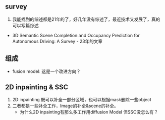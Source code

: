 ## survey
1. 我能找到的综述都是21年的了，好几年没有综述了，最近技术又发展了，真的可以写篇综述
- 3D Semantic Scene Completion and Occupancy Prediction for Autonomous Driving: A Survey - 23年的文章

## 组成
- fusion model: 这是一个改进方向？

## 2D inpainting & SSC
1. 2D inpainting 既可以补全一部分区域，也可以根据mask删除一些object
2. 二者都是一些补全工作，Image的补全&scene的补全。
   - 为什么2D inpainting有那么多工作用diffusion Model 但SSC没怎么有？
